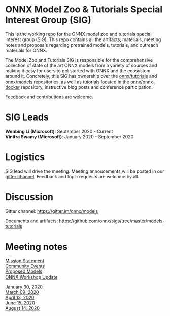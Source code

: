 # ONNX Model Zoo & Tutorials Special Interest Group (SIG)

This is the working repo for the ONNX model zoo and tutorials special interest group (SIG). This repo contains all the artifacts, materials, meeting notes and proposals regarding pretrained models, tutorials, and outreach materials for ONNX. 

The Model Zoo and Tutorials SIG is responsible for the comprehensive collection of state of the art ONNX models from a variety of sources and making it easy for users to get started with ONNX and the ecosystem around it. Concretely, this SIG has ownership over the [onnx/tutorials](https://github.com/onnx/tutorials) and [onnx/models](https://github.com/onnx/models) repositories, as well as tutorials located in the [onnx/onnx-docker](https://github.com/onnx/onnx-docker) repository, instructive blog posts and conference participation. 

Feedback and contributions are welcome.

# SIG Leads
**Wenbing Li (Microsoft)**: September 2020 - Current  
**Vinitra Swamy (Microsoft)**: January 2020 - September 2020

# Logistics
SIG lead will drive the meeting. Meeting annoucements will be posted in our [gitter channel](https://gitter.im/onnx/models).
Feedback and topic requests are welcome by all.

# Discussion
Gitter channel: https://gitter.im/onnx/models 

Documents and artifacts: https://github.com/onnx/sigs/tree/master/models-tutorials

# Meeting notes
[Mission Statement](docs/MissionStatement.md)  
[Community Events](docs/CommunityEvents.md)  
[Proposed Models](docs/ProposedModels.md)  
[ONNX Workshop Update](docs/onnx-workshop-modelzoo-SIG-update.pdf)  

[January 30, 2020](meetings/001-20200130.md)  
[March 09, 2020](meetings/002-20200309.md)  
[April 13, 2020](meetings/003-20200413.md)  
[June 15, 2020](meetings/004-20200615.md)  
[August 14, 2020](meetings/005-20200814.md)

